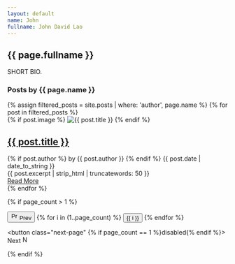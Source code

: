 ```yaml
---
layout: default
name: John
fullname: John David Lao
---
```


<h2 class="page-heading"> {{ page.fullname }} </h2>
SHORT BIO.


<h3>Posts by {{ page.name }}</h3>
  <div class="post-list">
  {% assign filtered_posts = site.posts | where: 'author', page.name %}
  {% for post in filtered_posts %}
    <article class="post-preview">
      <div class="post-image">
        {% if post.image %}
          <img src="{{ site.baseurl }}{{ post.image }}" alt="{{ post.title }}">
        {% endif %}
      </div>
      <h2 class="post-title">
        <a href="{{ site.baseurl }}{{ post.url }}">{{ post.title }}</a>
      </h2>
      <div class="post-meta">
        {% if post.author %}
          <span class="post-author">by {{ post.author }}</span>
        {% endif %}
        <span class="post-date">{{ post.date | date_to_string }}</span>
      </div>
      <div class="post-excerpt">
        {{ post.excerpt | strip_html | truncatewords: 50 }}
      </div>
      <a href="{{ site.baseurl }}{{ post.url }}" class="read-more">Read More</a>
    </article>
    {% endfor %}
  </div>

  {% if page_count > 1 %}
  <div class="post-pagination">
    <button class="prev-page" {% if page_count == 1 %}disabled{% endif %}>
      <img src="{{ site.baseurl }}/assets/img/icons/prev.png" alt="Previous" height="16" /> Prev
    </button>
    
  <span class="page-numbers">
      {% for i in (1..page_count) %}
        <button class="page-number" data-page="{{ i }}">{{ i }}</button>
      {% endfor %}
    </span>
    
  <button class="next-page" {% if page_count == 1 %}disabled{% endif %}>
      Next <img src="{{ site.baseurl }}/assets/img/icons/next.png" alt="Next" height="16" />
    </button>
  </div>
  {% endif %}